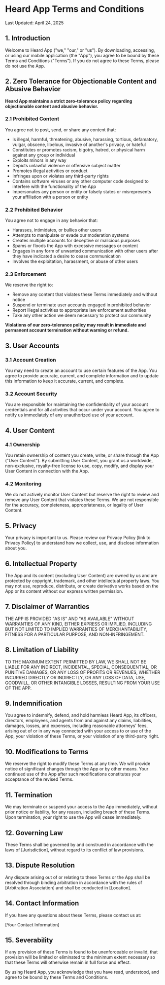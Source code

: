 # Heard App Terms and Conditions

Last Updated: April 24, 2025

## 1. Introduction

Welcome to Heard App ("we," "our," or "us"). By downloading, accessing, or using our mobile application (the "App"), you agree to be bound by these Terms and Conditions ("Terms"). If you do not agree to these Terms, please do not use the App.

## 2. Zero Tolerance for Objectionable Content and Abusive Behavior

**Heard App maintains a strict zero-tolerance policy regarding objectionable content and abusive behavior.** 

### 2.1 Prohibited Content

You agree not to post, send, or share any content that:

- Is illegal, harmful, threatening, abusive, harassing, tortious, defamatory, vulgar, obscene, libelous, invasive of another's privacy, or hateful
- Constitutes or promotes racism, bigotry, hatred, or physical harm against any group or individual
- Exploits minors in any way
- Depicts unlawful violence or offensive subject matter
- Promotes illegal activities or conduct
- Infringes upon or violates any third-party rights
- Contains software viruses or any other computer code designed to interfere with the functionality of the App
- Impersonates any person or entity or falsely states or misrepresents your affiliation with a person or entity

### 2.2 Prohibited Behavior

You agree not to engage in any behavior that:

- Harasses, intimidates, or bullies other users
- Attempts to manipulate or evade our moderation systems
- Creates multiple accounts for deceptive or malicious purposes
- Spams or floods the App with excessive messages or content
- Engages in any form of unwanted communication with other users after they have indicated a desire to cease communication
- Involves the exploitation, harassment, or abuse of other users

### 2.3 Enforcement

We reserve the right to:

- Remove any content that violates these Terms immediately and without notice
- Suspend or terminate user accounts engaged in prohibited behavior
- Report illegal activities to appropriate law enforcement authorities
- Take any other action we deem necessary to protect our community

**Violations of our zero-tolerance policy may result in immediate and permanent account termination without warning or refund.**

## 3. User Accounts

### 3.1 Account Creation

You may need to create an account to use certain features of the App. You agree to provide accurate, current, and complete information and to update this information to keep it accurate, current, and complete.

### 3.2 Account Security

You are responsible for maintaining the confidentiality of your account credentials and for all activities that occur under your account. You agree to notify us immediately of any unauthorized use of your account.

## 4. User Content

### 4.1 Ownership

You retain ownership of content you create, write, or share through the App ("User Content"). By submitting User Content, you grant us a worldwide, non-exclusive, royalty-free license to use, copy, modify, and display your User Content in connection with the App.

### 4.2 Monitoring

We do not actively monitor User Content but reserve the right to review and remove any User Content that violates these Terms. We are not responsible for the accuracy, completeness, appropriateness, or legality of User Content.

## 5. Privacy

Your privacy is important to us. Please review our Privacy Policy [link to Privacy Policy] to understand how we collect, use, and disclose information about you.

## 6. Intellectual Property

The App and its content (excluding User Content) are owned by us and are protected by copyright, trademark, and other intellectual property laws. You may not use, reproduce, distribute, or create derivative works based on the App or its content without our express written permission.

## 7. Disclaimer of Warranties

THE APP IS PROVIDED "AS IS" AND "AS AVAILABLE" WITHOUT WARRANTIES OF ANY KIND, EITHER EXPRESS OR IMPLIED, INCLUDING BUT NOT LIMITED TO IMPLIED WARRANTIES OF MERCHANTABILITY, FITNESS FOR A PARTICULAR PURPOSE, AND NON-INFRINGEMENT.

## 8. Limitation of Liability

TO THE MAXIMUM EXTENT PERMITTED BY LAW, WE SHALL NOT BE LIABLE FOR ANY INDIRECT, INCIDENTAL, SPECIAL, CONSEQUENTIAL, OR PUNITIVE DAMAGES, OR ANY LOSS OF PROFITS OR REVENUES, WHETHER INCURRED DIRECTLY OR INDIRECTLY, OR ANY LOSS OF DATA, USE, GOODWILL, OR OTHER INTANGIBLE LOSSES, RESULTING FROM YOUR USE OF THE APP.

## 9. Indemnification

You agree to indemnify, defend, and hold harmless Heard App, its officers, directors, employees, and agents from and against any claims, liabilities, damages, losses, and expenses, including reasonable attorneys' fees, arising out of or in any way connected with your access to or use of the App, your violation of these Terms, or your violation of any third-party right.

## 10. Modifications to Terms

We reserve the right to modify these Terms at any time. We will provide notice of significant changes through the App or by other means. Your continued use of the App after such modifications constitutes your acceptance of the revised Terms.

## 11. Termination

We may terminate or suspend your access to the App immediately, without prior notice or liability, for any reason, including breach of these Terms. Upon termination, your right to use the App will cease immediately.

## 12. Governing Law

These Terms shall be governed by and construed in accordance with the laws of [Jurisdiction], without regard to its conflict of law provisions.

## 13. Dispute Resolution

Any dispute arising out of or relating to these Terms or the App shall be resolved through binding arbitration in accordance with the rules of [Arbitration Association] and shall be conducted in [Location].

## 14. Contact Information

If you have any questions about these Terms, please contact us at:

[Your Contact Information]

## 15. Severability

If any provision of these Terms is found to be unenforceable or invalid, that provision will be limited or eliminated to the minimum extent necessary so that these Terms will otherwise remain in full force and effect.

By using Heard App, you acknowledge that you have read, understood, and agree to be bound by these Terms and Conditions.
